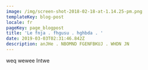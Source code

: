 ```yaml
---
image: /img/screen-shot-2018-02-18-at-1.14.25-pm.png
templateKey: blog-post
locale: fr
pageKey: page_blogpost
title: 'Le fnja . fhgusu . hghbda . '
date: 2019-03-03T02:31:46.842Z
description: anJHe . NBOMND FGENFBKUJ . WHDN JN
---
```

weq wewee Intwe

